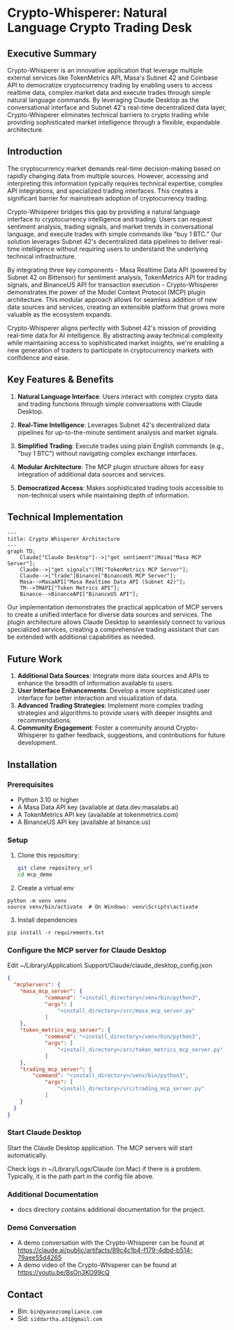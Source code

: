 # Crypto-Whisperer: Natural Language Crypto Trading Desk

## Executive Summary

Crypto-Whisperer is an innovative application that leverage multiple external services like
TokenMetrics API, Masa's Subnet 42 and Coinbase API to democratize cryptocurrency 
trading by enabling users to access realtime data, complex market data and execute trades through 
simple natural language commands. By leveraging Claude Desktop as the conversational interface and 
Subnet 42's real-time decentralized data layer, Crypto-Whisperer eliminates technical barriers to 
crypto trading while providing sophisticated market intelligence through a flexible, expandable 
architecture.

## Introduction

The cryptocurrency market demands real-time decision-making based on rapidly changing data from multiple 
sources. However, accessing and interpreting this information typically requires technical expertise, 
complex API integrations, and specialized trading interfaces. This creates a significant barrier for 
mainstream adoption of cryptocurrency trading.

Crypto-Whisperer bridges this gap by providing a natural language interface to cryptocurrency 
intelligence and trading. Users can request sentiment analysis, trading signals, and market trends 
in conversational language, and execute trades with simple commands like "buy 1 BTC." 
Our solution leverages Subnet 42's decentralized data pipelines to deliver real-time intelligence 
without requiring users to understand the underlying technical infrastructure.

By integrating three key components - Masa Realtime Data API (powered by Subnet 42 on Bittensor) 
for sentiment analysis, TokenMetrics API for trading signals, and BinanceUS API for transaction 
execution - Crypto-Whisperer demonstrates the power of the Model Context Protocol (MCP) plugin architecture. 
This modular approach allows for seamless addition of new data sources and services, creating an 
extensible platform that grows more valuable as the ecosystem expands.

Crypto-Whisperer aligns perfectly with Subnet 42's mission of providing real-time data for AI intelligence. 
By abstracting away technical complexity while maintaining access to sophisticated market insights, 
we're enabling a new generation of traders to participate in cryptocurrency markets with confidence and ease.

## Key Features & Benefits

1. **Natural Language Interface**: Users interact with complex crypto data and trading functions through simple conversations with Claude Desktop.

2. **Real-Time Intelligence**: Leverages Subnet 42's decentralized data pipelines for up-to-the-minute sentiment analysis and market signals.

3. **Simplified Trading**: Execute trades using plain English commands (e.g., "buy 1 BTC") without navigating complex exchange interfaces.

4. **Modular Architecture**: The MCP plugin structure allows for easy integration of additional data sources and services.

5. **Democratized Access**: Makes sophisticated trading tools accessible to non-technical users while maintaining depth of information.

## Technical Implementation

```mermaid
---
title: Crypto Whisperer Architecture
---
graph TD;
    Claude["Claude Desktop"]-->|"get sentiment"|Masa["Masa MCP Server"];
    Claude-->|"get signals"|TM["TokenMetrics MCP Server"];
    Claude-->|"trade"|Binance["BinanceUS MCP Server"];
    Masa-->MasaAPI["Masa Realtime Data API (Subnet 42)"];
    TM-->TMAPI["Token Metrics API"];
    Binance-->BinanceAPI["BinanceUS API"];
```

Our implementation demonstrates the practical application of MCP servers to create a unified interface 
for diverse data sources and services. The plugin architecture allows Claude Desktop to seamlessly 
connect to various specialized services, creating a comprehensive trading assistant that can be 
extended with additional capabilities as needed.

## Future Work
1. **Additional Data Sources**: Integrate more data sources and APIs to enhance the breadth of information available to users.
2. **User Interface Enhancements**: Develop a more sophisticated user interface for better interaction and visualization of data.
3. **Advanced Trading Strategies**: Implement more complex trading strategies and algorithms to provide users with deeper insights and recommendations.
4. **Community Engagement**: Foster a community around Crypto-Whisperer to gather feedback, suggestions, and contributions for future development.

## Installation

### Prerequisites

- Python 3.10 or higher
- A Masa Data API key (available at data.dev.masalabs.ai)
- A TokenMetrics API key (available at tokenmetrics.com)
- A BinanceUS API key (available at binance.us)

### Setup

1. Clone this repository:
   ```bash
   git clone repository_url
   cd mcp_demo
   ```
2. Create a virtual env

```
python -m venv venv
source venv/bin/activate  # On Windows: venv\Scripts\activate
```

3. Install dependencies

```
pip install -r requirements.txt
```

### Configure the MCP server for Claude Desktop

Edit ~/Library/Application\ Support/Claude/claude_desktop_config.json

```json
{
  "mcpServers": {
    "masa_mcp_server": {
            "command": "<install_directory>/venv/bin/python3",
            "args": [
                "<install_directory>/src/masa_mcp_server.py"
            ]
    },
    "token_metrics_mcp_server": {
            "command": "<install_directory>/venv/bin/python3",
            "args": [
                "<install_directory>/src/token_metrics_mcp_server.py"
            ]
    }, 
    "trading_mcp_server": {
        "command": "<install_directory>/venv/bin/python3",
            "args": [
                "<install_directory>/src/trading_mcp_server.py"
            ]
    }
  }
}
```

### Start Claude Desktop
Start the Claude Desktop application. The MCP servers will start automatically.

Check logs in ~/Library/Logs/Claude (on Mac) if there is a 
problem. Typically, it is the path part in the config file above.

### Additional Documentation 
- docs directory contains additional documentation for the project.

### Demo Conversation 
- A demo conversation with the Crypto-Whisperer can be found at
https://claude.ai/public/artifacts/89c4c1b4-f179-4dbd-b514-79aee55d4265
- A demo video of the Crypto-Whisperer can be found at https://youtu.be/BsOn3KO99cQ

## Contact
* Bin: `bin@yanezcompliance.com`
* Sid: `siddartha.a31@gmail.com`
